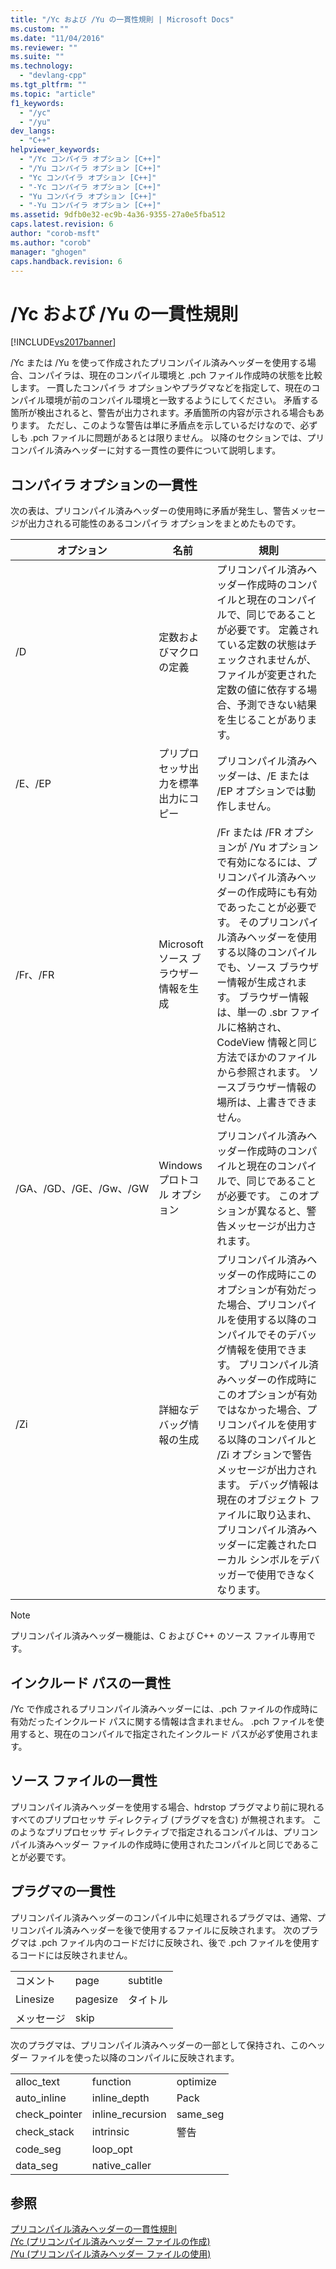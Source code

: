 ```yaml
---
title: "/Yc および /Yu の一貫性規則 | Microsoft Docs"
ms.custom: ""
ms.date: "11/04/2016"
ms.reviewer: ""
ms.suite: ""
ms.technology: 
  - "devlang-cpp"
ms.tgt_pltfrm: ""
ms.topic: "article"
f1_keywords: 
  - "/yc"
  - "/yu"
dev_langs: 
  - "C++"
helpviewer_keywords: 
  - "/Yc コンパイラ オプション [C++]"
  - "/Yu コンパイラ オプション [C++]"
  - "Yc コンパイラ オプション [C++]"
  - "-Yc コンパイラ オプション [C++]"
  - "Yu コンパイラ オプション [C++]"
  - "-Yu コンパイラ オプション [C++]"
ms.assetid: 9dfb0e32-ec9b-4a36-9355-27a0e5fba512
caps.latest.revision: 6
author: "corob-msft"
ms.author: "corob"
manager: "ghogen"
caps.handback.revision: 6
---
```

# /Yc および /Yu の一貫性規則
[!INCLUDE[vs2017banner](../../assembler/inline/includes/vs2017banner.md)]

\/Yc または \/Yu を使って作成されたプリコンパイル済みヘッダーを使用する場合、コンパイラは、現在のコンパイル環境と .pch ファイル作成時の状態を比較します。  一貫したコンパイラ オプションやプラグマなどを指定して、現在のコンパイル環境が前のコンパイル環境と一致するようにしてください。  矛盾する箇所が検出されると、警告が出力されます。矛盾箇所の内容が示される場合もあります。  ただし、このような警告は単に矛盾点を示しているだけなので、必ずしも .pch ファイルに問題があるとは限りません。  以降のセクションでは、プリコンパイル済みヘッダーに対する一貫性の要件について説明します。  
  
## コンパイラ オプションの一貫性  
 次の表は、プリコンパイル済みヘッダーの使用時に矛盾が発生し、警告メッセージが出力される可能性のあるコンパイラ オプションをまとめたものです。  
  
|オプション|名前|規則|  
|-----------|--------|--------|  
|\/D|定数およびマクロの定義|プリコンパイル済みヘッダー作成時のコンパイルと現在のコンパイルで、同じであることが必要です。  定義されている定数の状態はチェックされませんが、ファイルが変更された定数の値に依存する場合、予測できない結果を生じることがあります。|  
|\/E、\/EP|プリプロセッサ出力を標準出力にコピー|プリコンパイル済みヘッダーは、\/E または \/EP オプションでは動作しません。|  
|\/Fr、\/FR|Microsoft ソース ブラウザー情報を生成|\/Fr または \/FR オプションが \/Yu オプションで有効になるには、プリコンパイル済みヘッダーの作成時にも有効であったことが必要です。  そのプリコンパイル済みヘッダーを使用する以降のコンパイルでも、ソース ブラウザー情報が生成されます。  ブラウザー情報は、単一の .sbr ファイルに格納され、CodeView 情報と同じ方法でほかのファイルから参照されます。  ソースブラウザー情報の場所は、上書きできません。|  
|\/GA、\/GD、\/GE、\/Gw、\/GW|Windows プロトコル オプション|プリコンパイル済みヘッダー作成時のコンパイルと現在のコンパイルで、同じであることが必要です。  このオプションが異なると、警告メッセージが出力されます。|  
|\/Zi|詳細なデバッグ情報の生成|プリコンパイル済みヘッダーの作成時にこのオプションが有効だった場合、プリコンパイルを使用する以降のコンパイルでそのデバッグ情報を使用できます。  プリコンパイル済みヘッダーの作成時にこのオプションが有効ではなかった場合、プリコンパイルを使用する以降のコンパイルと \/Zi オプションで警告メッセージが出力されます。  デバッグ情報は現在のオブジェクト ファイルに取り込まれ、プリコンパイル済みヘッダーに定義されたローカル シンボルをデバッガーで使用できなくなります。|  
  
> [!NOTE]
>  プリコンパイル済みヘッダー機能は、C および C\+\+ のソース ファイル専用です。  
  
## インクルード パスの一貫性  
 \/Yc で作成されるプリコンパイル済みヘッダーには、.pch ファイルの作成時に有効だったインクルード パスに関する情報は含まれません。  .pch ファイルを使用すると、現在のコンパイルで指定されたインクルード パスが必ず使用されます。  
  
## ソース ファイルの一貫性  
 プリコンパイル済みヘッダーを使用する場合、hdrstop プラグマより前に現れるすべてのプリプロセッサ ディレクティブ \(プラグマを含む\) が無視されます。  このようなプリプロセッサ ディレクティブで指定されるコンパイルは、プリコンパイル済みヘッダー ファイルの作成時に使用されたコンパイルと同じであることが必要です。  
  
## プラグマの一貫性  
 プリコンパイル済みヘッダーのコンパイル中に処理されるプラグマは、通常、プリコンパイル済みヘッダーを後で使用するファイルに反映されます。  次のプラグマは .pch ファイル内のコードだけに反映され、後で .pch ファイルを使用するコードには反映されません。  
  
||||  
|-|-|-|  
|コメント|page|subtitle|  
|Linesize|pagesize|タイトル|  
|メッセージ|skip||  
  
 次のプラグマは、プリコンパイル済みヘッダーの一部として保持され、このヘッダー ファイルを使った以降のコンパイルに反映されます。  
  
||||  
|-|-|-|  
|alloc\_text|function|optimize|  
|auto\_inline|inline\_depth|Pack|  
|check\_pointer|inline\_recursion|same\_seg|  
|check\_stack|intrinsic|警告|  
|code\_seg|loop\_opt||  
|data\_seg|native\_caller||  
  
## 参照  
 [プリコンパイル済みヘッダーの一貫性規則](../../build/reference/precompiled-header-consistency-rules.md)   
 [\/Yc \(プリコンパイル済みヘッダー ファイルの作成\)](../../build/reference/yc-create-precompiled-header-file.md)   
 [\/Yu \(プリコンパイル済みヘッダー ファイルの使用\)](../../build/reference/yu-use-precompiled-header-file.md)